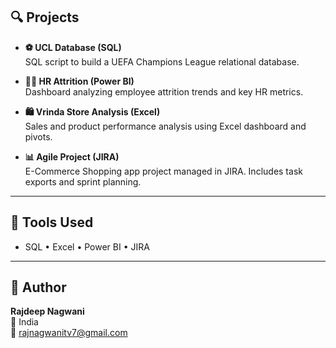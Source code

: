 ## 🔍 Projects

- **⚽ UCL Database (SQL)**  
  SQL script to build a UEFA Champions League relational database.

- **👩‍💼 HR Attrition (Power BI)**  
  Dashboard analyzing employee attrition trends and key HR metrics.

- **🛍️ Vrinda Store Analysis (Excel)**  
  Sales and product performance analysis using Excel dashboard and pivots.

- **📊 Agile Project (JIRA)**  
  E-Commerce Shopping app project managed in JIRA. Includes task exports and sprint planning.

---

## 🧠 Tools Used

- SQL • Excel • Power BI • JIRA

---

## 👤 Author

**Rajdeep Nagwani**  
📍 India  
📧 rajnagwanitv7@gmail.com
